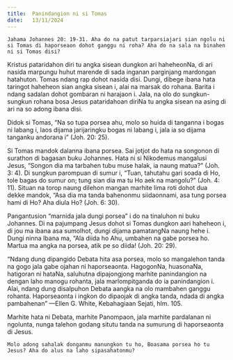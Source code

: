 ```yaml
---
title:  Panindangion ni si Tomas
date:   13/11/2024
---
```


`Jahama Johannes 20: 19-31. Aha do na patut tarparsiajari sian ngolu ni si Tomas di haporseaon dohot ganggu ni roha? Aha do na sala na binahen ni si Tomas disi?`

Kristus pataridahon diri tu angka sisean dungkon ari haheheonNa, di ari nasida marpungu huhut marende di sada inganan parginjang mardongan hatahuton. Tomas ndang rap dohot nasida disi. Dungi, dibege ibana hata taringot haheheon sian angka sisean i, alai na marsak do rohana. Barita i ndang sadalan dohot gombaran ni harajaon i. Jala, na olo do sungkun-sungkun rohana bosa Jesus pataridahoan diriNa tu angka sisean na asing di ari na so adong ibana disi.

Didok si Tomas, “Na so tupa porsea ahu, molo so huida di tanganna i bogas ni labang i, laos dijama jarijaringku bogas ni labang i, jala ia so dijama tanganku andorana i” (Joh. 20: 25).

Si Tomas mandok dalanna ibana porsea. Sai jotjot do hata na songonon di surathon di bagasan buku Johannes. Hata ni si Nikodemus mangalusi Jesus, “Songon dia ma tarbahen tubu muse halak, ia naung matua?” (Joh. 3: 4). Di sungkun parompuan di sumur i, “Tuan, tahutahu gari soada di Ho, tole bagas do sumur on; tung sian dia ma tu Ho aek na mangolu?” (Joh. 4: 11). Situan na torop naung dilehon mangan marhite lima roti dohot dua dekke mandok, “Asa dia ma tanda bahenonmu siidaonnami, asa tung porsea hami di Ho? Aha diula Ho? (Joh. 6: 30).

Pangantusion “marnida jala dungi porsea” i do na tinaluhon ni buku Johannes. Di na pajumpang Jesus dohot si Tomas dungkon aari haheheon i, di jou ma ibana asa sumolhot, dungi dijama pamatangNa naung hehe i. Dungi ninna Ibana ma, “Ala diida ho Ahu, umbahen na gabe porsea ho. Martua ma angka na porsea, atik pe so diida! (Joh. 20: 29).

“Ndang dung dipangido Debata hita asa porsea, molo so mangalehon tanda na gogo jala gabe ojahan ni haporseaonta. HagogonNa, huasonaNa, hatigoran ni hataNa, saluhutna dipajongjong marhite panindangion na dengan laho manogu rohanta, jala marlompitganda do ia panindangion i. Alai, ndang dung disalpuhon Debata aangka na olo mambahen ganggu rohanta. Haporseaonta i ingkon do dipaojak di angka tanda, ndada di angka pambahenan” —Ellen G. White, Kebahagiaan Sejati, hlm. 105.

Marhite hata ni Debata, marhite Panompaon, jala marhite pardalanan ni ngolunta, nunga talehon godang situtu tanda na sumurung di haporseaonta di Jesus.

`Molo adong sahalak donganmu manungkon tu ho, Boasama porsea ho tu Jesus? Aha do alus na laho sipasahatonmu?`